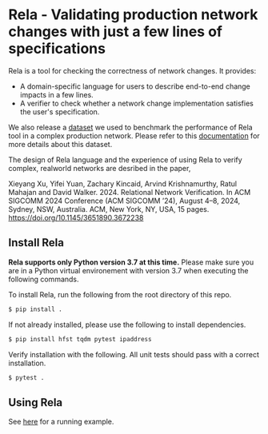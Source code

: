 # Rela - Validating production network changes with just a few lines of specifications
Rela is a tool for checking the correctness of network changes. It provides:
- A domain-specific language for users to describe end-to-end change impacts in a few lines.
- A verifier to check whether a network change implementation satisfies the user's specification.

We also release a [dataset](dataset/) we used to benchmark the performance of Rela tool in a complex production network. Please refer to this [documentation](dataset/README.md) for more details about this dataset.

The design of Rela language and the experience of using Rela to verify complex, realworld networks are desribed in the paper,

Xieyang Xu, Yifei Yuan, Zachary Kincaid, Arvind Krishnamurthy, Ratul
Mahajan and David Walker. 2024. Relational Network Verification. In ACM
SIGCOMM 2024 Conference (ACM SIGCOMM ’24), August 4–8, 2024, Sydney,
NSW, Australia. ACM, New York, NY, USA, 15 pages. https://doi.org/10.1145/3651890.3672238


## Install Rela
**Rela supports only Python version 3.7 at this time.** Please make sure you are in a Python virtual environement with version 3.7 when executing the following commands.

To install Rela, run the following from the root directory of this repo.
```sh
$ pip install .
```
If not already installed, please use the following to install dependencies.
```sh
$ pip install hfst tqdm pytest ipaddress
```
Verify installation with the following. All unit tests should pass with a correct installation.
```sh
$ pytest .
```


## Using Rela
See [here](examples/demo.ipynb) for a running example.
